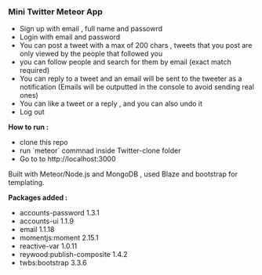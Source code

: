 <h3>Mini Twitter Meteor App</h3>

<ul>
<li>Sign up with email , full name and passowrd</li>
<li>Login with email and password</li>
<li>You can post a tweet with a max of 200 chars , tweets that you post are only viewed by the people that followed you</li>
<li>you can follow people and search for them by email (exact match required)</li>
<li>You can reply to a tweet and an email will be sent to the tweeter as a notification (Emails will be outputted in the console to avoid sending real ones)</li>
<li>You can like a tweet or a reply , and you can also undo it</li>
<li>Log out</li>
</ul>

<p><b>How to run :</b></p>

<ul>
	<li>clone this repo</li>
	<li>run `meteor` commnad inside Twitter-clone folder</li>
	<li>Go to to http://localhost:3000</li>
</ul>

<p>Built with Meteor/Node.js and MongoDB , used Blaze and bootstrap for templating.</p>

<p><b>Packages added :</b></p>

<ul>
	<li>accounts-password          1.3.1</li>
	<li>accounts-ui                1.1.9</li>
	<li>email                      1.1.18</li>
	<li>momentjs:moment            2.15.1</li>
	<li>reactive-var               1.0.11</li>
	<li>reywood:publish-composite  1.4.2</li>
	<li>twbs:bootstrap             3.3.6</li>
</ul>


  
  
 
 
  
  
  

